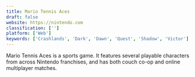 ```yaml
---
title: Mario Tennis Aces
draft: false 
website: https://nintendo.com
classification: ['']
platform: ['Web']
keywords: ['Crashlands', 'Dark', 'Dawn', 'Quest', 'Shadow', 'Victor']
---
```

Mario Tennis Aces is a sports game. It features several playable characters from across Nintendo franchises, and has both couch co-op and online multiplayer matches.